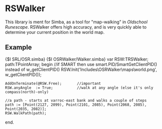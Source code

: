 RSWalker
========
This library is ment for Simba, as a tool for "map-walking" in *Oldschool Runescape*.
RSWalker offers high accuracy, and is very quickly able to determine your current position in the world map.


Example
--------

  {$I SRL/OSR.simba}
  {$I OSRWalker/Walker.simba}
  var
    RSW:TRSWalker;
    path:TPointArray;
  begin
    //if SMART then use smart.PID/SmartGetClientPID() instead of w_getClientPID()
    RSW.Init('Includes\OSRWalker\maps\world.png', w_getClientPID());
    
    AddOnTerminate(@RSW.Free);       //important
    RSW.anyAngle  := True;           //walk at any angle (else it's only compass(north)-only)
    
    //a path - starts at varroc-east bank and walks a couple of steps
    path := [Point(2127, 2099), Point(2101, 2085), Point(2068, 2085), Point(2035, 2082)];
    RSW.WalkPath(path);
  end.
